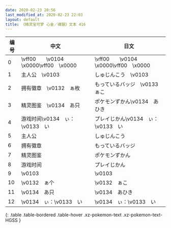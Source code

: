 ```yaml
---
date: 2020-02-23 20:56
last_modified_at: 2020-02-23 22:03
layout: default
title: 《精灵宝可梦 心金／魂银》文本 416
---
```

| 编号 | 中文 | 日文 |
| ---- | ---- | ---- |
| 0 | \vff00　　\v0104　\x0000\vff00　\x0000 | \vff00　　\v0104　\x0000\vff00　\x0000 |
| 1 | 主人公　\v0103　　 | しゅじんこう　\v0103　　 |
| 2 | 拥有徽章　\v0132　ぁ枚 | もっているバッジ　\v0133　ぁこ |
| 3 | 精灵图鉴　\v0134　あ只 | ポケモンずかん\v0134　あひき |
| 4 | 游戏时间\v0134　ぃ：\v0133　い | プレイじかん\v0134　ぃ：\v0133　い |
| 5 | 主人公 | しゅじんこう |
| 6 | 拥有徽章 | もっているバッジ |
| 7 | 精灵图鉴 | ポケモンずかん |
| 8 | 游戏时间 | プレイじかん |
| 9 | \v0103　　 | \v0103　　 |
| 10 | \v0132　ぁ个 | \v0132　ぁこ |
| 11 | \v0134　あ只 | \v0134　あひき |
| 12 | \v0134　ぃ：\v0133　い | \v0134　ぃ：\v0133　い |
{: .table .table-bordered .table-hover .xz-pokemon-text .xz-pokemon-text-HGSS }